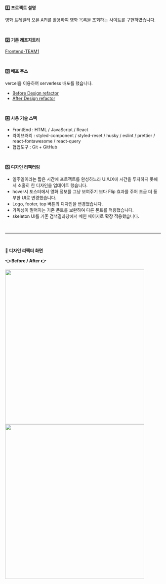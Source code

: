 **1️⃣ 프로젝트 설명**

영화 트레일러 오픈 API를 활용하여 영화 목록을 조회하는 사이트를 구현하였습니다.

<br />

**2️⃣ 기존 레포지토리**

[Frontend-TEAM1](https://github.com/Frontend-TEAM1/React_Movie_Trailer_project)

<br />

**3️⃣ 배포 주소**

vercel을 이용하여 serverless 배포를 했습니다.   
* [Before Design refactor](https://react-movie-trailer-project.vercel.app/)    
* [After Design refactor](https://movie-trailer-five.vercel.app/)

<br />

**4️⃣ 사용 기술 스택**

* FrontEnd : HTML / JavaScript / React
* 라이브러리 : styled-component / styled-reset / husky / eslint / prettier / react-fontawesome / react-query
* 협업도구 : Git + GitHub

<br />

**5️⃣ 디자인 리팩터링**

* 일주일이라는 짧은 시간에 프로젝트를 완성하느라 UI/UX에 시간을 투자하지 못해서 소홀히 한 디자인을 업데이트 했습니다.
* hover시 포스터에서 영화 정보를 그냥 보여주기 보다 Flip 효과를 주어 조금 더 풍부한 UI로 변경했습니다.
* Logo, footer, top 버튼의 디자인을 변경했습니다.
* 가독성이 떨어지는 기존 폰트를 보완하여 다른 폰트를 적용했습니다.
* skeleton UI를 기존 검색결과창에서 메인 페이지로 확장 적용했습니다.

<br />


---
<br />

**🖤 디자인 리팩터 화면**

**👈 Before / After 👉**

<img src="https://github.com/JuramLee/Movie-trailer/assets/113501460/88217791-05b5-44f1-a134-36cd84aa6ecf" width="450" height="500"/>

<img src="https://github.com/JuramLee/Movie-trailer/assets/113501460/69861136-37ae-4876-8baf-7a7a6b804568" width="450" height="500"/>

<br />
